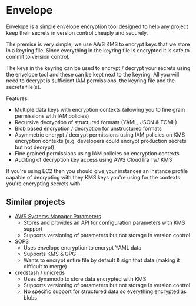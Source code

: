 # Envelope

Envelope is a simple envelope encryption tool designed to help any project keep their secrets in version control cheaply and securely.

The premise is very simple; we use AWS KMS to encrypt keys that we store in a keyring file.
Since everything in the keyring file is encrypted it is safe to commit to version control.

The keys in the keyring can be used to encrypt / decrypt your secrets using the envelope tool and these can be kept next to the keyring.
All you will need to decrypt is sufficient IAM permissions, the keyring file and the secrets file(s).

Features:
- Multiple data keys with encryption contexts (allowing you to fine grain permissions with IAM policies)
- Recursive decryption of structured formats (YAML, JSON & TOML)
- Blob based encryption / decryption for unstructured formats
- Asymmetric encrypt / decrypt permissions using IAM policies on KMS encryption contexts (e.g. developers could encrypt production secrets but not decrypt)
- Fine grained permissions using IAM policies on encryption contexts
- Auditing of decryption key access using AWS CloudTrail w/ KMS

If you're using EC2 then you should give your instances an instance profile capable of decrypting with they KMS keys you're using for the contexts you're encrypting secrets with.

## Similar projects
- [AWS Systems Manager Parameters](https://docs.aws.amazon.com/systems-manager/latest/userguide/systems-manager-paramstore.html)
  - Stores and provides an API for configuration parameters with KMS support
  - Supports versioning of parameters but not storage in version control
- [SOPS](https://github.com/mozilla/sops)
  - Uses envelope encryption to encrypt YAML data
  - Supports KMS & GPG
  - Wants to encrypt entire file by default & sign that data (making it difficult to merge)
- [credstash](https://github.com/fugue/credstash) / [unicreds](https://github.com/Versent/unicreds)
  - Uses dynamodb to store data encrypted with KMS
  - Supports versioning of parameters but not storage in version control
  - No specific support for structured data so everything encrypted as blobs
